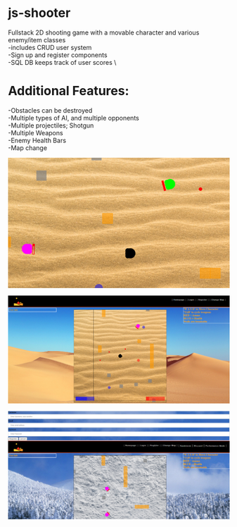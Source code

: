 # js-shooter
Fullstack 2D shooting game with a movable character and various enemy/item classes\
-includes CRUD user system \
-Sign up and register components\
-SQL DB keeps track of user scores \

# Additional Features: 

  -Obstacles can be destroyed \
  -Multiple types of AI, and multiple opponents \
  -Multiple projectiles; Shotgun  \
  -Multiple Weapons\
  -Enemy Health Bars  \
  -Map change 


![Screenshot](card.png)

![Screenshot](ss1.png)

![Screenshot](ss2.png)




